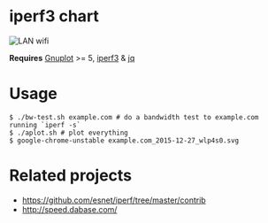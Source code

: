 # iperf3 chart

<img src=http://s.natalian.org/2015-12-27/nuc.local_2015-12-27_wlp4s0.svg alt="LAN wifi">

**Requires** [Gnuplot](http://www.gnuplot.info/) >= 5, [iperf3](http://software.es.net/iperf/) & [jq](https://stedolan.github.io/jq/)

# Usage

	$ ./bw-test.sh example.com # do a bandwidth test to example.com running `iperf -s`
	$ ./aplot.sh # plot everything
	$ google-chrome-unstable example.com_2015-12-27_wlp4s0.svg

# Related projects

* <https://github.com/esnet/iperf/tree/master/contrib>
* <http://speed.dabase.com/>
